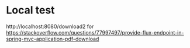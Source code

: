 # Local test
http://localhost:8080/download2 for https://stackoverflow.com/questions/77997497/provide-flux-endpoint-in-spring-mvc-application-pdf-download